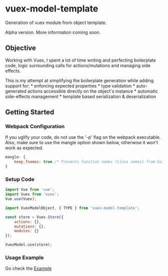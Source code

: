 # vuex-model-template
Generation of vuex module from object template.

Alpha version. More information coming soon.

## Objective
Working with Vuex, I spent a lot of time writing and perfecting boilerplate code, logic surrounding calls for actions/mutations and managing side effects.

This is my attempt at simplifying the boilerplate generation while adding support for:
    * enforcing expected properties
    * type validation
    * auto-generated actions accessible directly on the object's instance
    * automatic side-effects management
    * template based serialization & deserialization

## Getting Started
### Webpack Configuration
If you uglify your code, do not use the '-p' flag on the webpack executable. Also, make sure to use the mangle option shown below, otherwise it won't work as expected.

```javascript
mangle: {
    keep_fnames: true /* Prevents function names (class names) from being compressed */
}
```

### Setup Code
```javascript
import Vue from 'vue';
import Vuex from 'vuex';
Vue.use(Vuex);

import VuexModelObject, { TYPE } from 'vuex-model-template';

const store = Vuex.Store({
    actions: {},
    mutations: {},
    modules: {}
});

VuexModel.use(store);
```

### Usage Example
Go check the [Example](./tree/master/example)